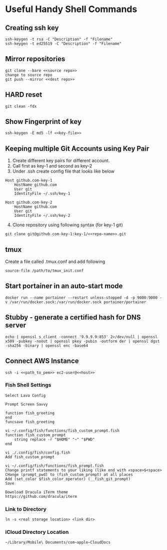 # Useful Handy Shell Commands
## Creating ssh key

```
ssh-keygen -t rsa -C "Description" -f "Filename"
ssh-keygen -t ed25519 -C "Description" -f "Filename"
```

## Mirror repositories
```
git clone --bare <<source repo>>
change to source repo
git push --mirror <<dest repo>>
```

## HARD reset
```
git clean -fdx
```

## Show Fingerprint of key
```
ssh-keygen -E md5 -lf <<key-file>>
```

## Keeping multiple Git Accounts using Key Pair
1. Create different key pairs for different account.
2. Call first as key-1 and second as key-2
3. Under .ssh create config file that looks like below
```
Host github.com-key-1
    HostName github.com
    User git
    IdentityFile ~/.ssh/key-1

Host github.com-key-2
    HostName github.com
    User git
    IdentityFile ~/.ssh/key-2
```
4. Clone repository using following syntax (for key-1 git)
```
git clone git@github.com-key-1:key-1/<<repo-name>>.git
```

## tmux
Create a file called .tmux.conf and add following
```
source-file /path/to/tmux_init.conf
```

## Start portainer in an auto-start mode
```
docker run --name portainer --restart unless-stopped -d -p 9000:9000 -v /var/run/docker.sock:/var/run/docker.sock portainer/portainer
```

## Stubby - generate a certified hash for DNS server
```
echo | openssl s_client -connect '9.9.9.9:853' 2>/dev/null | openssl x509 -pubkey -noout | openssl pkey -pubin -outform der | openssl dgst -sha256 -binary | openssl enc -base64
```

## Connect AWS Instance
```
ssh -i <<path_to_pem>> ec2-user@<<host>>
```

### Fish Shell Settings
```
Select Lava Config

Prompt Screen Savvy

function fish_greeting
end
funcsave fish_greeting

vi ~/.config/fish/functions/fish_custom_prompt.fish
function fish_custom_prompt
    string replace -r "$HOME" "~" "$PWD"
end

vi ./.config/fish/config.fish
Add fish_custom_prompt

vi ~/.config/fish/functions/fish_prompt.fish
Change printf statements to your liking (like end with <space>$<space>
CHange (prompt_pwd) to (fish_custom_prompt) at all places
Add (set_color $fish_color_operator) (__fish_git_prompt)
Save

Download Dracula iTerm theme
https://github.com/dracula/iterm
```

### Link to Directory

```
ln -s <real storage location> <link dir>
```

### iCloud Directory Location
```
~/Library/Mobile\ Documents/com~apple~CloudDocs
```

